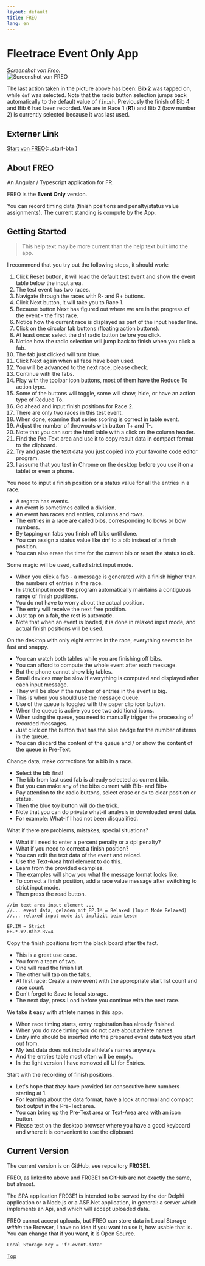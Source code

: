 ```yaml
---
layout: default
title: FREO
lang: en
---
```


# Fleetrace Event Only App

*Screenshot von Freo.*<br>
![Screenshot von FREO](../images/FREO.png)

The last action taken in the picture above has been: **Bib 2** was tapped on, while `dnf` was selected.
Note that the radio button selection jumps back automatically to the default value of `finish`.
Previously the finish of Bib 4 and Bib 6 had been recorded.
We are in Race 1 (**R1**) and Bib 2 (bow number 2) is currently selected because it was last used.

## Externer Link

[Start von FREO](https://federgraph.de/freo/index.html){: .start-btn }

## About FREO

An Angular / Typescript application for FR.

FREO is the **Event Only** version.

You can record timing data (finish positions and penalty/status value assignments).
The current standing is compute by the App.

## Getting Started

> This help text may be more current than the help text built into the app.

I recommend that you try out the following steps, it should work:

1. Click Reset button, it will load the default test event and show the event table below the input area.
1. The test event has two races.
1. Navigate through the races with R- and R+ buttons.
1. Click Next button, it will take you to Race 1.
1. Because button Next has figured out where we are in the progress of the event - the first race.
1. Notice how the current race is displayed as part of the input header line.
1. Click on the circular fab buttons (floating action buttons).
1. At least once: select the dnf radio button before you click.
1. Notice how the radio selection will jump back to finish when you click a fab.
1. The fab just clicked will turn blue.
1. Click Next again when all fabs have been used.
1. You will be advanced to the next race, please check.
1. Continue with the fabs.
1. Play with the toolbar icon buttons, most of them have the Reduce To action type.
1. Some of the buttons will toggle, some will show, hide, or have an action type of Reduce To.
1. Go ahead and input finish positions for Race 2.
1. There are only two races in this test event.
1. When done, examine that series scoring is correct in table event.
1. Adjust the number of throwouts with button T+ and T-.
1. Note that you can sort the html table with a click on the column header.
1. Find the Pre-Text area and use it to copy result data in compact format to the clipboard.
1. Try and paste the text data you just copied into your favorite code editor program.
1. I assume that you test in Chrome on the desktop before you use it on a tablet or even a phone.

You need to input a finish position or a status value for all the entries in a race.

- A regatta has events.
- An event is sometimes called a division.
- An event has races and entries, columns and rows.
- The entries in a race are called bibs, corresponding to bows or bow numbers.
- By tapping on fabs you finish off bibs until done.
- You can assign a status value like dnf to a bib instead of a finish position.
- You can also erase the time for the current bib or reset the status to ok.

Some magic will be used, called strict input mode.

- When you click a fab - a message is generated with a finish higher than the numbers of entries in the race.
- In strict input mode the program automatically maintains a contiguous range of finish positions.
- You do not have to worry about the actual position.
- The entry will receive the next free position.
- Just tap on a fab, the rest is automatic.
- Note that when an event is loaded, it is done in relaxed input mode, and actual finish positions will be used.

On the desktop with only eight entries in the race, everything seems to be fast and snappy.

- You can watch both tables while you are finishing off bibs.
- You can afford to compute the whole event after each message.
- But the phone cannot show big tables.
- Small devices may be slow if everything is computed and displayed after each input message.
- They will be slow if the number of entries in the event is big.
- This is when you should use the message queue.
- Use of the queue is toggled with the paper clip icon button.
- When the queue is active you see two additional icons.
- When using the queue, you need to manually trigger the processing of recorded messages.
- Just click on the button that has the blue badge for the number of items in the queue.
- You can discard the content of the queue and / or show the content of the queue in Pre-Text.

Change data, make corrections for a bib in a race.

- Select the bib first!
- The bib from last used fab is already selected as current bib.
- But you can make any of the bibs current with Bib- and Bib+
- Pay attention to the radio buttons, select erase or ok to clear position or status.
- Then the blue toy button will do the trick.
- Note that you can do private what-if analysis in downloaded event data.
- For example: What-if I had not been disqualified.

What if there are problems, mistakes, special situations?

- What if I need to enter a percent penalty or a dpi penalty?
- What if you need to correct a finish position?
- You can edit the text data of the event and reload.
- Use the Text-Area html element to do this.
- Learn from the provided examples.
- The examples will show you what the message format looks like.
- To correct a finish position, add a race value message after switching to strict input mode.
- Then press the read button.

```
//im text area input element ...
//... event data, geladen mit EP.IM = Relaxed (Input Mode Relaxed)
//... relaxed input mode ist implizit beim Lesen

EP.IM = Strict
FR.*.W2.Bib2.RV=4
```

Copy the finish positions from the black board after the fact.

- This is a great use case.
- You form a team of two.
- One will read the finish list.
- The other will tap on the fabs.
- At first race: Create a new event with the appropriate start list count and race count.
- Don't forget to Save to local storage.
- The next day, press Load before you continue with the next race.

We take it easy with athlete names in this app.

- When race timing starts, entry registration has already finished.
- When you do race timing you do not care about athlete names.
- Entry info should be inserted into the prepared event data text you start out from.
- My test data does not include athlete's names anyways.
- And the entries table most often will be empty.
- In the light version I have removed all UI for Entries.

Start with the recording of finish positions.

- Let's hope that *they* have provided for consecutive bow numbers starting at 1.
- For learning about the data format, have a look at normal and compact text output in the Pre-Text area.
- You can bring up the Pre-Text area or Text-Area area with an icon button.
- Please test on the desktop browser where you have a good keyboard and where it is convenient to use the clipboard.

## Current Version

The current version is on GitHub, see repository **FR03E1**.

FREO, as linked to above and FR03E1 on GitHub are not exactly the same, but almost.

The SPA application FR03E1 is intended to be served by the der Delphi application or a Node.js or a ASP.Net application,
in general: a server which implements an Api, and which will accept uploaded data.

FREO cannot accept uploads, but FREO can store data in Local Storage *within* the Browser,
I have no idea if you want to use it, how usable that is.
You can change that if you want, it is Open Source.

```
Local Storage Key = 'fr-event-data'
```

[Top](#)
